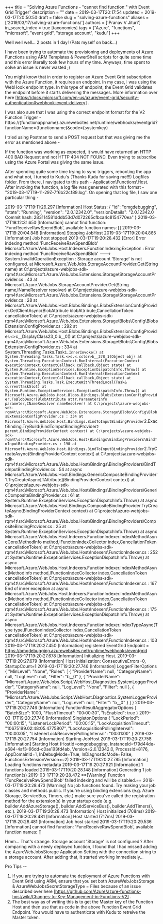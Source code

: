 +++
title = "Solving Azure Functions - \"cannot find function:\" with Event Grid Trigger"
description = ""
date = 2019-03-17T20:17:54
updated = 2019-03-17T20:50:50
draft = false
slug = "solving-azure-functions"
aliases = ['2019/03/17/solving-azure-functions/']
authors = ['Pranav V Jituri']
in_search_index = true
[taxonomies]
tags = ["Azure", "functions", "microsoft", "event grid", "storage account", "kudu"]
+++


Well well well... 2 posts in 1 day! (Pats myself on back...)

I have been trying to automate the provisioning and deployments of Azure
Functions using ARM Templates & PowerShell scripts for quite some time and this
error literally took few hours of my time. Anyways, time spent to solve an issue
is never wasted ;)

You might know that in order to register an Azure Event Grid subscription with
the Azure Function, it requires an endpoint. In my case, I was using the WebHook 
endpoint type. In this type of endpoint, the Event Grid validates the endpoint
before it starts delivering the messages. More information over here
[https://docs.microsoft.com/en-us/azure/event-grid/security-authentication#webhook-event-delivery]
.

I was also sure that I was using the correct endpoint format for the V2 Function
Trigger -
https://{functionappname}.azurewebsites.net/runtime/webhooks/eventgrid?functionName={functionname}&code={systemkey}

I tried using Postman to send a POST request but that was giving me the error as
mentioned above -


If the function was working as expected, it would have returned an HTTP 400 BAD
Request and not HTTP 404 NOT FOUND. Even trying to subscribe using the Azure
Portal was giving the same issue.

After spending quite some time trying to sync triggers, rebooting the app and
what not, I turned to Kudu's (Thanks Kudu for saving me!!!) Logfiles folder.
From there, I navigated to this path - Application\Functions\Host. After
invoking the function, a log file was generated with this format -
"2019-03-17T19-11-29Z-7f6b22cf89.log". On opening that log file, I saw one
particular thing -

2019-03-17T19:11:29.297 [Information] Host Status: {
  "id": "omgdebugging",
  "state": "Running",
  "version": "2.0.12342.0",
  "versionDetails": "2.0.12342.0 Commit hash: 283114581dddb53d7d072265cfbca4c8154770ea"
}
2019-03-17T19:12:31.650 [Information] cannot find function: 'FuncReceiveRawSpendBlob', available function names: []
2019-03-17T19:20:04.848 [Information] Stopping JobHost
2019-03-17T19:20:04.865 [Information] Job host stopped
2019-03-17T19:20:28.432 [Error] Error indexing method 'FuncReceiveRawSpendBlob'
Microsoft.Azure.WebJobs.Host.Indexers.FunctionIndexingException : Error indexing method 'FuncReceiveRawSpendBlob' ---> System.InvalidOperationException : Storage account 'Storage' is not configured.
   at Microsoft.Azure.WebJobs.StorageAccountProvider.Get(String name) at C:\projects\azure-webjobs-sdk-rqm4t\src\Microsoft.Azure.WebJobs.Extensions.Storage\StorageAccountProvider.cs : 43
   at Microsoft.Azure.WebJobs.StorageAccountProvider.Get(String name,INameResolver resolver) at C:\projects\azure-webjobs-sdk-rqm4t\src\Microsoft.Azure.WebJobs.Extensions.Storage\StorageAccountProvider.cs : 28
   at Microsoft.Azure.WebJobs.Host.Blobs.Bindings.BlobsExtensionConfigProvider.GetClientAsync(BlobAttribute blobAttribute,CancellationToken cancellationToken) at C:\projects\azure-webjobs-sdk-rqm4t\src\Microsoft.Azure.WebJobs.Extensions.Storage\Blobs\Config\BlobsExtensionConfigProvider.cs : 292
   at Microsoft.Azure.WebJobs.Host.Blobs.Bindings.BlobsExtensionConfigProvider.<>c__DisplayClass23_0.<ToBlobDescr>b__0() at C:\projects\azure-webjobs-sdk-rqm4t\src\Microsoft.Azure.WebJobs.Extensions.Storage\Blobs\Config\BlobsExtensionConfigProvider.cs : 334
   at System.Threading.Tasks.Task`1.InnerInvoke()
   at System.Threading.Tasks.Task.<>c.<.cctor>b__278_1(Object obj)
   at System.Threading.ExecutionContext.RunInternal(ExecutionContext executionContext,ContextCallback callback,Object state)
   at System.Runtime.ExceptionServices.ExceptionDispatchInfo.Throw()
   at System.Threading.ExecutionContext.RunInternal(ExecutionContext executionContext,ContextCallback callback,Object state)
   at System.Threading.Tasks.Task.ExecuteWithThreadLocal(Task& currentTaskSlot)
   at System.Runtime.ExceptionServices.ExceptionDispatchInfo.Throw()
   at Microsoft.Azure.WebJobs.Host.Blobs.Bindings.BlobsExtensionConfigProvider.ToBlobDescr(BlobAttribute attr,ParameterInfo parameter,INameResolver nameResolver) at C:\projects\azure-webjobs-sdk-rqm4t\src\Microsoft.Azure.WebJobs.Extensions.Storage\Blobs\Config\BlobsExtensionConfigProvider.cs : 334
   at Microsoft.Azure.WebJobs.Host.Bindings.BindToInputBindingProvider`2.ExactBinding.TryBuild(BindToInputBindingProvider`2 parent,BindingProviderContext context) at C:\projects\azure-webjobs-sdk-rqm4t\src\Microsoft.Azure.WebJobs.Host\Bindings\BindingProviders\BindToInputBindingProvider.cs : 190
   at Microsoft.Azure.WebJobs.Host.Bindings.BindToInputBindingProvider`2.TryCreateAsync(BindingProviderContext context) at C:\projects\azure-webjobs-sdk-rqm4t\src\Microsoft.Azure.WebJobs.Host\Bindings\BindingProviders\BindToInputBindingProvider.cs : 54
   at async Microsoft.Azure.WebJobs.Host.Bindings.GenericCompositeBindingProvider`1.TryCreateAsync[TAttribute](BindingProviderContext context) at C:\projects\azure-webjobs-sdk-rqm4t\src\Microsoft.Azure.WebJobs.Host\Bindings\BindingProviders\GenericCompositeBindingProvider.cs : 61
   at System.Runtime.ExceptionServices.ExceptionDispatchInfo.Throw()
   at async Microsoft.Azure.WebJobs.Host.Bindings.CompositeBindingProvider.TryCreateAsync(BindingProviderContext context) at C:\projects\azure-webjobs-sdk-rqm4t\src\Microsoft.Azure.WebJobs.Host\Bindings\BindingProviders\CompositeBindingProvider.cs : 25
   at System.Runtime.ExceptionServices.ExceptionDispatchInfo.Throw()
   at async Microsoft.Azure.WebJobs.Host.Indexers.FunctionIndexer.IndexMethodAsyncCore(MethodInfo method,IFunctionIndexCollector index,CancellationToken cancellationToken) at C:\projects\azure-webjobs-sdk-rqm4t\src\Microsoft.Azure.WebJobs.Host\Indexers\FunctionIndexer.cs : 252
   at System.Runtime.ExceptionServices.ExceptionDispatchInfo.Throw()
   at async Microsoft.Azure.WebJobs.Host.Indexers.FunctionIndexer.IndexMethodAsync(MethodInfo method,IFunctionIndexCollector index,CancellationToken cancellationToken) at C:\projects\azure-webjobs-sdk-rqm4t\src\Microsoft.Azure.WebJobs.Host\Indexers\FunctionIndexer.cs : 167 
   End of inner exception
   at async Microsoft.Azure.WebJobs.Host.Indexers.FunctionIndexer.IndexMethodAsync(MethodInfo method,IFunctionIndexCollector index,CancellationToken cancellationToken) at C:\projects\azure-webjobs-sdk-rqm4t\src\Microsoft.Azure.WebJobs.Host\Indexers\FunctionIndexer.cs : 175
   at System.Runtime.ExceptionServices.ExceptionDispatchInfo.Throw()
   at async Microsoft.Azure.WebJobs.Host.Indexers.FunctionIndexer.IndexTypeAsync(Type type,IFunctionIndexCollector index,CancellationToken cancellationToken) at C:\projects\azure-webjobs-sdk-rqm4t\src\Microsoft.Azure.WebJobs.Host\Indexers\FunctionIndexer.cs : 103
2019-03-17T19:20:27.450 [Information] registered EventGrid Endpoint = https://omgdebugging.azurewebsites.net/runtime/webhooks/eventgrid
2019-03-17T19:20:27.678 [Information] Initializing Host.
2019-03-17T19:20:27.679 [Information] Host initialization: ConsecutiveErrors=0, StartupCount=1
2019-03-17T19:20:27.746 [Information] LoggerFilterOptions
{
  "MinLevel": "None",
  "Rules": [
    {
      "ProviderName": null,
      "CategoryName": null,
      "LogLevel": null,
      "Filter": "<AddFilter>b__0"
    },
    {
      "ProviderName": "Microsoft.Azure.WebJobs.Script.WebHost.Diagnostics.SystemLoggerProvider",
      "CategoryName": null,
      "LogLevel": "None",
      "Filter": null
    },
    {
      "ProviderName": "Microsoft.Azure.WebJobs.Script.WebHost.Diagnostics.SystemLoggerProvider",
      "CategoryName": null,
      "LogLevel": null,
      "Filter": "<AddFilter>b__0"
    }
  ]
}
2019-03-17T19:20:27.746 [Information] FunctionResultAggregatorOptions
{
  "BatchSize": 1000,
  "FlushTimeout": "00:00:30",
  "IsEnabled": true
}
2019-03-17T19:20:27.746 [Information] SingletonOptions
{
  "LockPeriod": "00:00:15",
  "ListenerLockPeriod": "00:00:15",
  "LockAcquisitionTimeout": "10675199.02:48:05.4775807",
  "LockAcquisitionPollingInterval": "00:00:05",
  "ListenerLockRecoveryPollingInterval": "00:01:00"
}
2019-03-17T19:20:27.754 [Information] Starting JobHost
2019-03-17T19:20:27.758 [Information] Starting Host (HostId=omgdebugging, InstanceId=f79d44de-a684-4af3-96dd-c0ae193fd4ab, Version=2.0.12342.0, ProcessId=8176, AppDomainId=1, InDebugMode=True, InDiagnosticMode=False, FunctionsExtensionVersion=~2)
2019-03-17T19:20:27.785 [Information] Loading functions metadata
2019-03-17T19:20:27.921 [Information] 1 functions loaded
2019-03-17T19:20:28.148 [Information] Generating 1 job function(s)
2019-03-17T19:20:28.472 ==[Warning] Function 'FuncReceiveRawSpendBlob' failed indexing and will be disabled.==
2019-03-17T19:20:28.473 [Warning] No job functions found. Try making your job classes and methods public. If you're using binding extensions (e.g. Azure Storage, ServiceBus, Timers, etc.) make sure you've called the registration method for the extension(s) in your startup code (e.g. builder.AddAzureStorage(), builder.AddServiceBus(), builder.AddTimers(), etc.).
2019-03-17T19:20:28.473 [Information] Host initialized (708ms)
2019-03-17T19:20:28.481 [Information] Host started (717ms)
2019-03-17T19:20:28.481 [Information] Job host started
2019-03-17T19:20:29.536 [Information] cannot find function: 'FuncReceiveRawSpendBlob', available function names: []


Hmm... That's strange. Storage account 'Storage' is not configured.? After
comparing with a newly deployed function, I found that I had missed adding the 
AzureWebJobsStorage Application Setting with the connection string to a storage
account. After adding that, it started working immediately...

Pro Tips --
 1. If you are trying to automate the deployment of Azure Functions with Event
    Grid using ARM, ensure that you set both AzureWebJobsStorage & 
    AzureWebJobsSecretStorageType = Files because of an issue described over 
    here
    [https://github.com/Azure/azure-functions-host/wiki/Changes-to-Key-Management-in-Functions-V2]
    .
 2. The best way as of writing this is to get the Master key of the Function
    Host and then use that as code in the above Function Event Grid Endpoint.
    You would have to authenticate with Kudu to retreive the Master token.